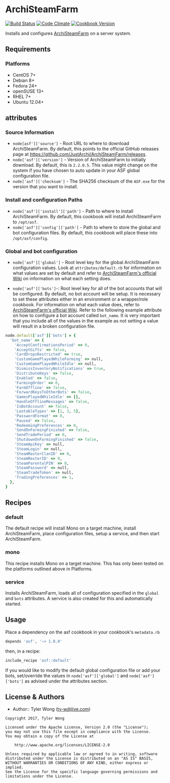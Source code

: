 # ArchiSteamFarm
[![Build Status](https://travis-ci.org/T-Wong/asf.svg?branch=master)](https://travis-ci.org/T-Wong/asf) [![Code Climate](https://codeclimate.com/github/T-Wong/asf/badges/gpa.svg)](https://codeclimate.com/github/T-Wong/asf) [![Cookbook Version](https://img.shields.io/cookbook/v/asf.svg)](https://supermarket.chef.io/cookbooks/asf)

Installs and configures [ArchiSteamFarm](https://github.com/JustArchi/ArchiSteamFarm) on a server system.

## Requirements
### Platforms
* CentOS 7+
* Debian 8+
* Fedora 24+
* openSUSE 13+
* RHEL 7+
* Ubuntu 12.04+

## attributes
### Source Information
* `node[asf']['source']` - Root URL to where to download ArchiSteamFarm. By default, this points to the official GitHub releases page at https://github.com/JustArchi/ArchiSteamFarm/releases.
* `node['asf']['version']` - Version of ArchiSteamFarm to initially download. By default, this is `2.2.0.5`. This value might change on the system if you have chosen to auto update in your ASF global configuration file.
* `node['asf']['checksum']` - The SHA256 checksum of the `ASF.exe` for the version that you want to install.

### Install and configuration Paths
* `node['asf']['install']['path']` - Path to where to install ArchiSteamFarm. By default, this cookbook will install ArchiSteamFarm to `/opt/asf`.
* `node['asf']['config']['path']` - Path to where to store the global and bot configuration files. By default, this cookbook will place these into `/opt/asf/config`.

### Global and bot configuration
* `node['asf']['global']` - Root level key for the global ArchiSteamFarm configuration values. Look at `attributes/default.rb` for information on what values are set by default and refer to [ArchiSteamFarm's official Wiki](https://github.com/JustArchi/ArchiSteamFarm/wiki/Configuration#global-config) on information on what each setting does.

* `node['asf']['bots']`-: Root level key for all of the bot accounts that will be configured. By default, no bot account will be setup. It is necessary to set these attributes either in an environment or a wrapper/role cookbook. For information on what each value does, refer to [ArchiSteamFarm's official Wiki](https://github.com/JustArchi/ArchiSteamFarm/wiki/Configuration#bot-config). Refer to the following example attribute on how to configure a bot account called `bot_name`. It is very important that you include all of the values in the example as not setting a value will result in a broken configuration file.

```ruby
node.default['asf']['bots'] = {
  'bot_name' => {
    'AcceptConfirmationsPeriod' => 0,
    'AcceptGifts' => false,
    'CardDropsRestricted' => true,
    'CustomGamePlayedWhileFarming' => null,
    'CustomGamePlayedWhileIdle' => null,
    'DismissInventoryNotifications' => true,
    'DistributeKeys' => false,
    'Enabled' => false,
    'FarmingOrder' => 0,
    'FarmOffline' => false,
    'ForwardKeysToOtherBots' => false,
    'GamesPlayedWhileIdle' => [],
    'HandleOfflineMessages' => false,
    'IsBotAccount' => false,
    'LootableTypes' => [1, 3, 5],
    'PasswordFormat' => 0,
    'Paused' => false,
    'RedeemingPreferences' => 0,
    'SendOnFarmingFinished' => false,
    'SendTradePeriod' => 0,
    'ShutdownOnFarmingFinished' => false,
    'SteamApiKey' => null,
    'SteamLogin' => null,
    'SteamMasterClanID' => 0,
    'SteamMasterID' => 0,
    'SteamParentalPIN' => 0,
    'SteamPassword' => null,
    'SteamTradeToken' => null,
    'TradingPreferences' => 1,
  },
}
```

## Recipes
### default
The default recipe will install Mono on a target machine, install ArchiSteamFarm, place configuration files, setup a service, and then start ArchiSteamFarm.

### mono
This recipe installs Mono on a target machine. This has only been tested on the platforms outlined above in Platforms.

### service
Installs ArchiSteamFarm, loads all of configuration specified in the `global` and `bots` attributes. A service is also created for this and automatically started.

## Usage
Place a dependency on the asf cookbook in your cookbook's `metadata.rb`

```ruby
depends 'asf', '~> 1.0.0'
```

then, in a recipe:

```ruby
include_recipe 'asf::default'
```

If you would like to modify the default global configuration file or add your bots, set/override the values in `node['asf']['global']` and `node['asf']['bots']` as advised under the attributes section.

## License & Authors
- Author:: Tyler Wong ([ty-w@live.com](mailto:ty-w@live.com))

```text
Copyright 2017, Tyler Wong

Licensed under the Apache License, Version 2.0 (the "License");
you may not use this file except in compliance with the License.
You may obtain a copy of the License at

    http://www.apache.org/licenses/LICENSE-2.0

Unless required by applicable law or agreed to in writing, software
distributed under the License is distributed on an "AS IS" BASIS,
WITHOUT WARRANTIES OR CONDITIONS OF ANY KIND, either express or implied.
See the License for the specific language governing permissions and
limitations under the License.
```

